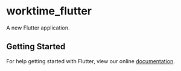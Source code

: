 # worktime_flutter

A new Flutter application.

## Getting Started

For help getting started with Flutter, view our online
[documentation](https://flutter.io/).
